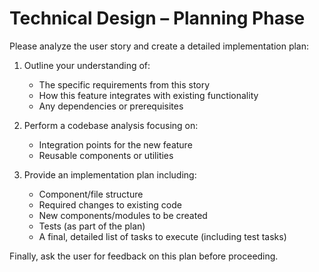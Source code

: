 # Technical Design – Planning Phase

Please analyze the user story and create a detailed implementation plan:

1. Outline your understanding of:

   - The specific requirements from this story
   - How this feature integrates with existing functionality
   - Any dependencies or prerequisites

2. Perform a codebase analysis focusing on:

   - Integration points for the new feature
   - Reusable components or utilities

3. Provide an implementation plan including:
   - Component/file structure
   - Required changes to existing code
   - New components/modules to be created
   - Tests (as part of the plan)
   - A final, detailed list of tasks to execute (including test tasks)

Finally, ask the user for feedback on this plan before proceeding.
